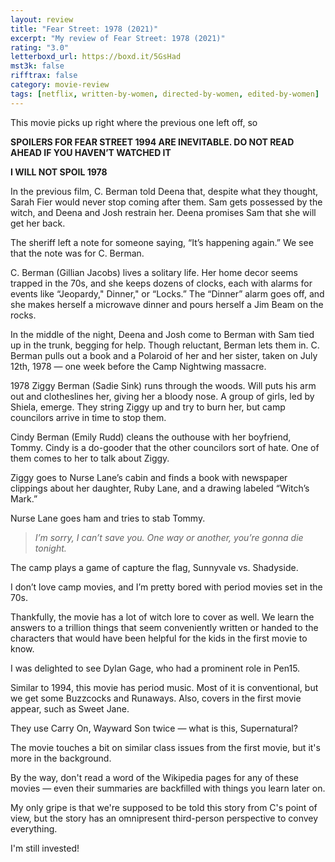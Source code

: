 ```yaml
---
layout: review
title: "Fear Street: 1978 (2021)"
excerpt: "My review of Fear Street: 1978 (2021)"
rating: "3.0"
letterboxd_url: https://boxd.it/5GsHad
mst3k: false
rifftrax: false
category: movie-review
tags: [netflix, written-by-women, directed-by-women, edited-by-women]
---
```


This movie picks up right where the previous one left off, so

<b>SPOILERS FOR FEAR STREET 1994 ARE INEVITABLE. DO NOT READ AHEAD IF YOU HAVEN’T WATCHED IT</b>

<b>I WILL NOT SPOIL 1978</b>

In the previous film, C. Berman told Deena that, despite what they thought, Sarah Fier would never stop coming after them. Sam gets possessed by the witch, and Deena and Josh restrain her. Deena promises Sam that she will get her back.

The sheriff left a note for someone saying, “It’s happening again.” We see that the note was for C. Berman.

C. Berman (Gillian Jacobs) lives a solitary life. Her home decor seems trapped in the 70s, and she keeps dozens of clocks, each with alarms for events like “Jeopardy," Dinner," or “Locks.” The “Dinner” alarm goes off, and she makes herself a microwave dinner and pours herself a Jim Beam on the rocks.

In the middle of the night, Deena and Josh come to Berman with Sam tied up in the trunk, begging for help. Though reluctant, Berman lets them in. C. Berman pulls out a book and a Polaroid of her and her sister, taken on July 12th, 1978 — one week before the Camp Nightwing massacre.

1978
Ziggy Berman (Sadie Sink) runs through the woods. Will puts his arm out and clotheslines her, giving her a bloody nose. A group of girls, led by Shiela, emerge. They string Ziggy up and try to burn her, but camp councilors arrive in time to stop them.

Cindy Berman (Emily Rudd) cleans the outhouse with her boyfriend, Tommy. Cindy is a do-gooder that the other councilors sort of hate. One of them comes to her to talk about Ziggy.

Ziggy goes to Nurse Lane’s cabin and finds a book with newspaper clippings about her daughter, Ruby Lane, and a drawing labeled “Witch’s Mark.”

Nurse Lane goes ham and tries to stab Tommy.

<blockquote><i>I’m sorry, I can’t save you. One way or another, you’re gonna die tonight.</i></blockquote>
The camp plays a game of capture the flag, Sunnyvale vs. Shadyside.

I don’t love camp movies, and I’m pretty bored with period movies set in the 70s.

Thankfully, the movie has a lot of witch lore to cover as well. We learn the answers to a trillion things that seem conveniently written or handed to the characters that would have been helpful for the kids in the first movie to know.

I was delighted to see Dylan Gage, who had a prominent role in Pen15.

Similar to 1994, this movie has period music. Most of it is conventional, but we get some Buzzcocks and Runaways. Also, covers in the first movie appear, such as Sweet Jane.

They use Carry On, Wayward Son twice — what is this, Supernatural?

The movie touches a bit on similar class issues from the first movie, but it's more in the background.

By the way, don't read a word of the Wikipedia pages for any of these movies — even their summaries are backfilled with things you learn later on.

My only gripe is that we're supposed to be told this story from C's point of view, but the story has an omnipresent third-person perspective to convey everything.

I'm still invested!
